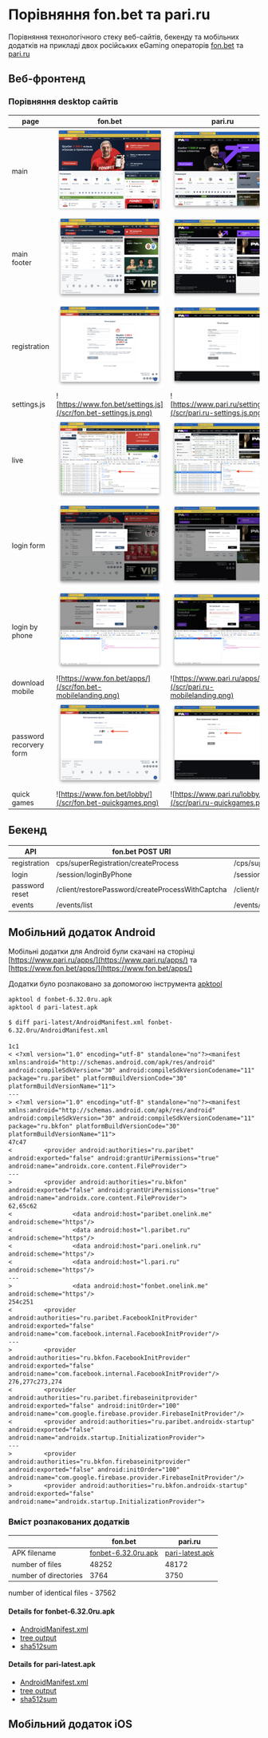 # Порівняння fon.bet та pari.ru
Порівняння технологічного стеку веб-сайтів, бекенду та мобільних додатків на прикладі двох російських eGaming операторів [fon.bet](https://fon.bet) та [pari.ru](https://pari.ru)

## Веб-фронтенд
### Порівняння desktop сайтів 
| page  | fon.bet | pari.ru |
| --- | --- | --- |
| main | ![fon.bet головна](/scr/fon.bet-main.png) | ![pari.ru головна](/scr/pari.ru-main.png) |
| main footer | ![fon.bet головна футер](/scr/fon.bet-main-footer.png) | ![pari.ru головна футер](/scr/pari.ru-main-footer.png) |
| registration | ![fon.bet](/scr/fon.bet-regform.png) | ![pari.ru](/scr/pari.ru-regform.png) |
| settings.js | ![https://www.fon.bet/settings.js](/scr/fon.bet-settings.js.png) | ![https://www.pari.ru/settings.js](/scr/pari.ru-settings.js.png) |
| live | ![fon.bet live](/scr/fon.bet-eventslist.png) | ![pari.ru live](/scr/pari.ru-eventslist.png) |
| login form | ![fon.bet](/scr/fon.bet-loginform.png) | ![pari.ru головна футер](/scr/pari.ru-loginform.png) |
| login by phone | ![fon.bet](/scr/fon.bet-loginbyphone.png) | ![pari.ru](/scr/pari.ru-loginbyphone.png) |
| download mobile | ![https://www.fon.bet/apps/](/scr/fon.bet-mobilelanding.png) | ![https://www.pari.ru/apps/](/scr/pari.ru-mobilelanding.png) |
| password recorvery form | ![fon.bet](/scr/fon.bet-passwordrecovery.png) | ![pari.ru](/scr/pari.ru-passwordrecovery.png) |
| quick games | ![https://www.fon.bet/lobby/](/scr/fon.bet-quickgames.png) | ![https://www.pari.ru/lobby/](/scr/pari.ru-quickgames.png) |

## Бекенд
|  API | fon.bet POST URI | pari.ru POST URI|
| --- | --- | --- |
| registration | cps/superRegistration/createProcess | /cps/superRegistration/createProcess | 
| login | /session/loginByPhone | /session/loginByPhone | 
| password reset | /client/restorePassword/createProcessWithCaptcha | /client/restorePassword/createProcessWithCaptcha |
| events |  /events/list | /events/list |


## Мобільний додаток Android

Мобільні додатки для Android були скачані на сторінці [https://www.pari.ru/apps/](https://www.pari.ru/apps/) та [https://www.fon.bet/apps/](https://www.fon.bet/apps/) 

Додатки було розпаковано за допомогою інструмента [apktool](https://ibotpeaches.github.io/Apktool/) 

```
apktool d fonbet-6.32.0ru.apk
apktool d pari-latest.apk
```

```
$ diff pari-latest/AndroidManifest.xml fonbet-6.32.0ru/AndroidManifest.xml

1c1
< <?xml version="1.0" encoding="utf-8" standalone="no"?><manifest xmlns:android="http://schemas.android.com/apk/res/android" android:compileSdkVersion="30" android:compileSdkVersionCodename="11" package="ru.paribet" platformBuildVersionCode="30" platformBuildVersionName="11">
---
> <?xml version="1.0" encoding="utf-8" standalone="no"?><manifest xmlns:android="http://schemas.android.com/apk/res/android" android:compileSdkVersion="30" android:compileSdkVersionCodename="11" package="ru.bkfon" platformBuildVersionCode="30" platformBuildVersionName="11">
47c47
<         <provider android:authorities="ru.paribet" android:exported="false" android:grantUriPermissions="true" android:name="androidx.core.content.FileProvider">
---
>         <provider android:authorities="ru.bkfon" android:exported="false" android:grantUriPermissions="true" android:name="androidx.core.content.FileProvider">
62,65c62
<                 <data android:host="paribet.onelink.me" android:scheme="https"/>
<                 <data android:host="l.paribet.ru" android:scheme="https"/>
<                 <data android:host="pari.onelink.ru" android:scheme="https"/>
<                 <data android:host="l.pari.ru" android:scheme="https"/>
---
>                 <data android:host="fonbet.onelink.me" android:scheme="https"/>
254c251
<         <provider android:authorities="ru.paribet.FacebookInitProvider" android:exported="false" android:name="com.facebook.internal.FacebookInitProvider"/>
---
>         <provider android:authorities="ru.bkfon.FacebookInitProvider" android:exported="false" android:name="com.facebook.internal.FacebookInitProvider"/>
276,277c273,274
<         <provider android:authorities="ru.paribet.firebaseinitprovider" android:exported="false" android:initOrder="100" android:name="com.google.firebase.provider.FirebaseInitProvider"/>
<         <provider android:authorities="ru.paribet.androidx-startup" android:exported="false" android:name="androidx.startup.InitializationProvider">
---
>         <provider android:authorities="ru.bkfon.firebaseinitprovider" android:exported="false" android:initOrder="100" android:name="com.google.firebase.provider.FirebaseInitProvider"/>
>         <provider android:authorities="ru.bkfon.androidx-startup" android:exported="false" android:name="androidx.startup.InitializationProvider">
```

### Вміст розпакованих додатків
| | fon.bet | pari.ru |
| --- | --- | --- |
| APK filename | [fonbet-6.32.0ru.apk](/mobile/fonbet-6.32.0ru.apk) | [pari-latest.apk](/mobile/pari-latest.apk) |
| number of files | 48252 | 48172 | 
| number of directories | 3764 | 3750 |

number of identical files - 37562

#### Details for fonbet-6.32.0ru.apk
  * [AndroidManifest.xml](/mobile/fonbet-6.32.0ru/AndroidManifest.xml)
  * [tree output](/mobile/fonbet-6.32.0ru/tree.txt)
  * [sha512sum](/mobile/fonbet-6.32.0ru/sha512sum.txt)

#### Details for pari-latest.apk
  * [AndroidManifest.xml](/mobile/pari-latest/AndroidManifest.xml)
  * [tree output](/mobile/pari-latest/tree.txt)
  * [sha512sum](/mobile/pari-latest/sha512sum.txt)


## Мобільний додаток iOS

